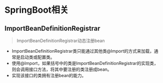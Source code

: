 # SpringBoot相关

## ImportBeanDefinitionRegistrar

> ImportBeanDefinitionRegistrar动态注册bean

+ ImportBeanDefinitionRegistrar类只能通过其他类@Import的方式来加载，通常是启动类或配置类。
+ 使用@Import，如果括号中的类是ImportBeanDefinitionRegistrar的实现类，则会调用接口方法，将其中要注册的类注册成bean。
+ 实现该接口的类拥有注册bean的能力。
  